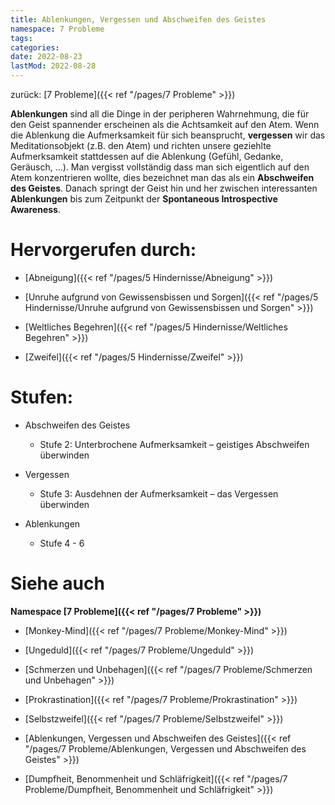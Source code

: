 ```yaml
---
title: Ablenkungen, Vergessen und Abschweifen des Geistes
namespace: 7 Probleme
tags:
categories:
date: 2022-08-23
lastMod: 2022-08-28
---
```

zurück: [7 Probleme]({{< ref "/pages/7 Probleme" >}})



**Ablenkungen** sind all die Dinge in der peripheren Wahrnehmung, die für den Geist spannender erscheinen als die Achtsamkeit auf den Atem. Wenn die Ablenkung die Aufmerksamkeit für sich beansprucht, **vergessen** wir das Meditationsobjekt (z.B. den Atem) und richten unsere geziehlte Aufmerksamkeit stattdessen auf die Ablenkung (Gefühl, Gedanke, Geräusch, ...). Man vergisst vollständig dass man sich eigentlich auf den Atem konzentrieren wollte, dies bezeichnet man das als ein **Abschweifen des Geistes**. Danach springt der Geist hin und her zwischen interessanten **Ablenkungen** bis zum Zeitpunkt der **Spontaneous Introspective Awareness**.



# Hervorgerufen durch:

  + [Abneigung]({{< ref "/pages/5 Hindernisse/Abneigung" >}})

  + [Unruhe aufgrund von Gewissensbissen und Sorgen]({{< ref "/pages/5 Hindernisse/Unruhe aufgrund von Gewissensbissen und Sorgen" >}})

  + [Weltliches Begehren]({{< ref "/pages/5 Hindernisse/Weltliches Begehren" >}})

  + [Zweifel]({{< ref "/pages/5 Hindernisse/Zweifel" >}})



# Stufen:

  + Abschweifen des Geistes

    + Stufe 2: Unterbrochene Aufmerksamkeit – geistiges Abschweifen überwinden

  + Vergessen

    + Stufe 3: Ausdehnen der Aufmerksamkeit – das Vergessen überwinden

  + Ablenkungen

    + Stufe 4 - 6



# Siehe auch

**Namespace [7 Probleme]({{< ref "/pages/7 Probleme" >}})**

  + [Monkey-Mind]({{< ref "/pages/7 Probleme/Monkey-Mind" >}})

  + [Ungeduld]({{< ref "/pages/7 Probleme/Ungeduld" >}})

  + [Schmerzen und Unbehagen]({{< ref "/pages/7 Probleme/Schmerzen und Unbehagen" >}})

  + [Prokrastination]({{< ref "/pages/7 Probleme/Prokrastination" >}})

  + [Selbstzweifel]({{< ref "/pages/7 Probleme/Selbstzweifel" >}})

  + [Ablenkungen, Vergessen und Abschweifen des Geistes]({{< ref "/pages/7 Probleme/Ablenkungen, Vergessen und Abschweifen des Geistes" >}})

  + [Dumpfheit, Benommenheit und Schläfrigkeit]({{< ref "/pages/7 Probleme/Dumpfheit, Benommenheit und Schläfrigkeit" >}})


